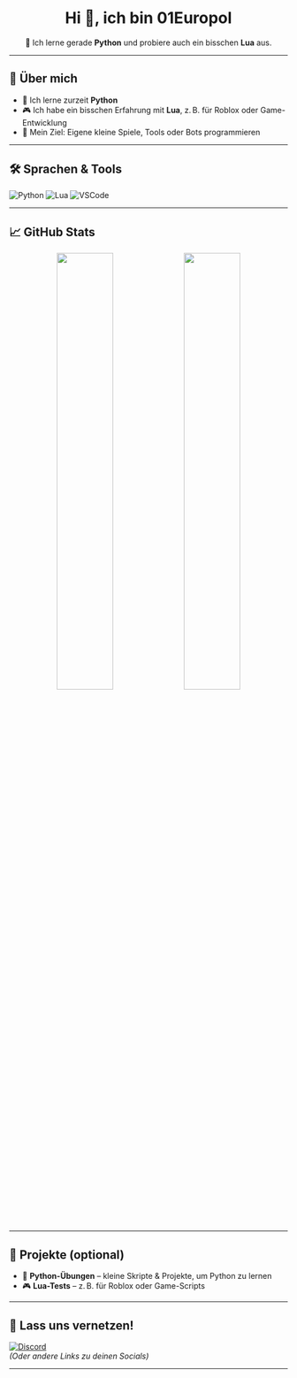 <h1 align="center">Hi 👋, ich bin 01Europol</h1>
<p align="center">
  🔭 Ich lerne gerade <strong>Python</strong> und probiere auch ein bisschen <strong>Lua</strong> aus.
</p>

---

## 🧠 Über mich

- 🌱 Ich lerne zurzeit **Python**
- 🎮 Ich habe ein bisschen Erfahrung mit **Lua**, z. B. für Roblox oder Game-Entwicklung
- 🚀 Mein Ziel: Eigene kleine Spiele, Tools oder Bots programmieren

---

## 🛠️ Sprachen & Tools

![Python](https://img.shields.io/badge/Python-000?style=for-the-badge&logo=python&logoColor=yellow)
![Lua](https://img.shields.io/badge/Lua-000?style=for-the-badge&logo=lua&logoColor=white)
![VSCode](https://img.shields.io/badge/VSCode-000?style=for-the-badge&logo=visual-studio-code&logoColor=blue)


---

## 📈 GitHub Stats

<div align="center">
  <img src="https://github-readme-stats.vercel.app/api?username=DEIN_USERNAME&show_icons=true&theme=radical" width="45%" />
  <img src="https://github-readme-stats.vercel.app/api/top-langs/?username=DEIN_USERNAME&layout=compact&theme=radical" width="45%" />
</div>

---

## 📌 Projekte (optional)

- 🐍 **Python-Übungen** – kleine Skripte & Projekte, um Python zu lernen
- 🎮 **Lua-Tests** – z. B. für Roblox oder Game-Scripts

---

## 🤝 Lass uns vernetzen!

[![Discord](https://img.shields.io/badge/Discord-5865F2?style=for-the-badge&logo=discord&logoColor=white)](https://discord.com/)  
*(Oder andere Links zu deinen Socials)*

---

